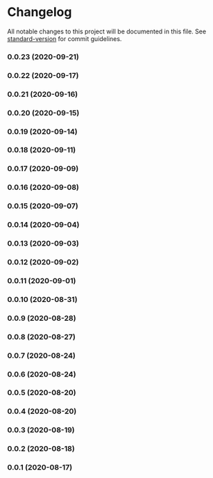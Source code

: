 # Changelog

All notable changes to this project will be documented in this file. See [standard-version](https://github.com/conventional-changelog/standard-version) for commit guidelines.

### 0.0.23 (2020-09-21)

### 0.0.22 (2020-09-17)

### 0.0.21 (2020-09-16)

### 0.0.20 (2020-09-15)

### 0.0.19 (2020-09-14)

### 0.0.18 (2020-09-11)

### 0.0.17 (2020-09-09)

### 0.0.16 (2020-09-08)

### 0.0.15 (2020-09-07)

### 0.0.14 (2020-09-04)

### 0.0.13 (2020-09-03)

### 0.0.12 (2020-09-02)

### 0.0.11 (2020-09-01)

### 0.0.10 (2020-08-31)

### 0.0.9 (2020-08-28)

### 0.0.8 (2020-08-27)

### 0.0.7 (2020-08-24)

### 0.0.6 (2020-08-24)

### 0.0.5 (2020-08-20)

### 0.0.4 (2020-08-20)

### 0.0.3 (2020-08-19)

### 0.0.2 (2020-08-18)

### 0.0.1 (2020-08-17)
